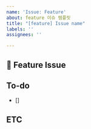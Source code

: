 ```yaml
---
name: 'Issue: Feature'
about: feature 이슈 템플릿
title: "[feature] Issue name"
labels: ''
assignees: ''

---
```


## 📌 Feature Issue
<!-- 과제에 대해 설명해주세요 -->

## To-do
<!-- 해야할 일을 적어주세요 -->
- []

## ETC
<!-- 기타사항 -->